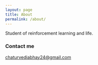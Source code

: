```yaml
---
layout: page
title: About
permalink: /about/
---
```


Student of reinforcement learning and life.

### Contact me

[chaturvediabhay24@gmail.com](mailto:chaturvediabhay24@gmail.com)